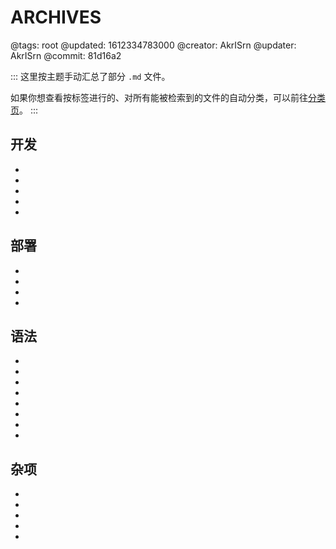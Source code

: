 # ARCHIVES

@tags: root
@updated: 1612334783000
@creator: AkrISrn
@updater: AkrISrn
@commit: 81d16a2

:::
这里按主题手动汇总了部分 `.md` 文件。

如果你想查看按标签进行的、对所有能被检索到的文件的自动分类，可以前往[分类页](/zh/categories.md "#")。
:::

## 开发

- [](/zh/docs/compile.md "#")
- [](/zh/docs/dependencies.md "#")
- [](/zh/docs/performance.md "#")
- [](/zh/docs/some-problems.md "#")
- [](/zh/docs/roadmap.md "#")

## 部署

- [](/zh/docs/config.md "#")
- [](/zh/docs/deploy.md "#")
- [](/zh/docs/browser-cache.md "#")
- [](/zh/docs/cdn.md "#")

## 语法

- [](/zh/docs/markdown-link-ext.md "#")
- [](/zh/docs/details.md "#")
- [](/zh/docs/fold-heading.md "#")
- [](/zh/docs/inline-script.md "#")
- [](/zh/docs/toc.md "#")
- [](/zh/docs/list.md "#")
- [](/zh/docs/flags.md "#")
- [](/zh/docs/redirect.md "#")

## 杂项

- [](/zh/docs/typography.md "#")
- [](/zh/docs/unicode.md "#")
- [](/zh/docs/emoji.md "#")
- [](/zh/docs/gadget.md "#")
- [](/zh/docs/backlinks.md "#")
